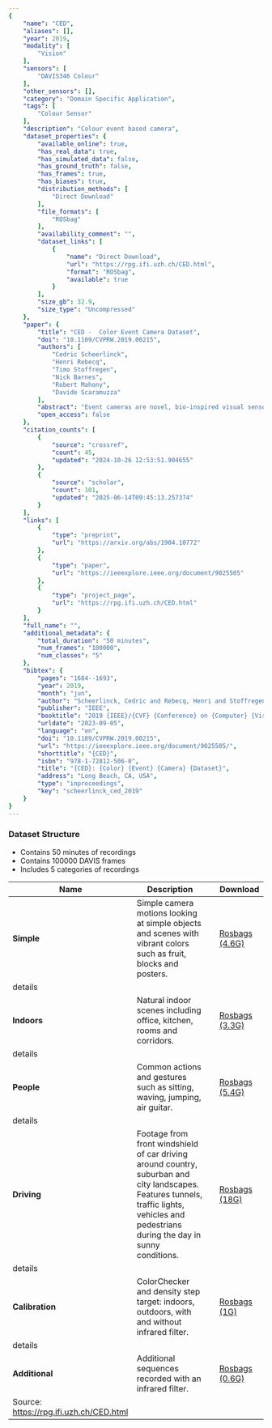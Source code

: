 ```yaml
---
{
    "name": "CED",
    "aliases": [],
    "year": 2019,
    "modality": [
        "Vision"
    ],
    "sensors": [
        "DAVIS346 Colour"
    ],
    "other_sensors": [],
    "category": "Domain Specific Application",
    "tags": [
        "Colour Sensor"
    ],
    "description": "Colour event based camera",
    "dataset_properties": {
        "available_online": true,
        "has_real_data": true,
        "has_simulated_data": false,
        "has_ground_truth": false,
        "has_frames": true,
        "has_biases": true,
        "distribution_methods": [
            "Direct Download"
        ],
        "file_formats": [
            "ROSbag"
        ],
        "availability_comment": "",
        "dataset_links": [
            {
                "name": "Direct Download",
                "url": "https://rpg.ifi.uzh.ch/CED.html",
                "format": "ROSbag",
                "available": true
            }
        ],
        "size_gb": 32.9,
        "size_type": "Uncompressed"
    },
    "paper": {
        "title": "CED -  Color Event Camera Dataset",
        "doi": "10.1109/CVPRW.2019.00215",
        "authors": [
            "Cedric Scheerlinck",
            "Henri Rebecq",
            "Timo Stoffregen",
            "Nick Barnes",
            "Robert Mahony",
            "Davide Scaramuzza"
        ],
        "abstract": "Event cameras are novel, bio-inspired visual sensors, whose pixels output asynchronous and independent timestamped spikes at local intensity changes, called \u2018events\u2019. Event cameras offer advantages over conventional framebased cameras in terms of latency, high dynamic range (HDR) and temporal resolution. Until recently, event cameras have been limited to outputting events in the intensity channel, however, recent advances have resulted in the development of color event cameras, such as the ColorDAVIS346. In this work, we present and release the \ufb01rst Color Event Camera Dataset (CED), containing 50 minutes of footage with both color frames and events. CED features a wide variety of indoor and outdoor scenes, which we hope will help drive forward event-based vision research. We also present an extension of the event camera simulator ESIM [1] that enables simulation of color events. Finally, we present an evaluation of three state-of-the-art image reconstruction methods that can be used to convert the ColorDAVIS346 into a continuous-time, HDR, color video camera to visualise the event stream, and for use in downstream vision applications.",
        "open_access": false
    },
    "citation_counts": [
        {
            "source": "crossref",
            "count": 45,
            "updated": "2024-10-26 12:53:51.904655"
        },
        {
            "source": "scholar",
            "count": 101,
            "updated": "2025-06-14T09:45:13.257374"
        }
    ],
    "links": [
        {
            "type": "preprint",
            "url": "https://arxiv.org/abs/1904.10772"
        },
        {
            "type": "paper",
            "url": "https://ieeexplore.ieee.org/document/9025505"
        },
        {
            "type": "project_page",
            "url": "https://rpg.ifi.uzh.ch/CED.html"
        }
    ],
    "full_name": "",
    "additional_metadata": {
        "total_duration": "50 minutes",
        "num_frames": "100000",
        "num_classes": "5"
    },
    "bibtex": {
        "pages": "1684--1693",
        "year": 2019,
        "month": "jun",
        "author": "Scheerlinck, Cedric and Rebecq, Henri and Stoffregen, Timo and Barnes, Nick and Mahony, Robert and Scaramuzza, Davide",
        "publisher": "IEEE",
        "booktitle": "2019 {IEEE}/{CVF} {Conference} on {Computer} {Vision} and {Pattern} {Recognition} {Workshops} ({CVPRW})",
        "urldate": "2023-09-05",
        "language": "en",
        "doi": "10.1109/CVPRW.2019.00215",
        "url": "https://ieeexplore.ieee.org/document/9025505/",
        "shorttitle": "{CED}",
        "isbn": "978-1-72812-506-0",
        "title": "{CED}: {Color} {Event} {Camera} {Dataset}",
        "address": "Long Beach, CA, USA",
        "type": "inproceedings",
        "key": "scheerlinck_ced_2019"
    }
}
---
```


### Dataset Structure

- Contains 50 minutes of recordings
- Contains 100000 DAVIS frames
- Includes 5 categories of recordings

| **Name**                                | **Description**                                                                                                                                                                           |     | **Download**                                                                       |
| --------------------------------------- | ----------------------------------------------------------------------------------------------------------------------------------------------------------------------------------------- | --- | ---------------------------------------------------------------------------------- |
| **Simple**                              | Simple camera motions looking at simple objects and scenes with vibrant colors such as fruit, blocks and posters.                                                                         |     | [Rosbags (4.6G)](https://rpg.ifi.uzh.ch/datasets/CED/CED_simple.zip)               |
| details                                 |                                                                                                                                                                                           |     |                                                                                    |
| **Indoors**                             | Natural indoor scenes including office, kitchen, rooms and corridors.                                                                                                                     |     | [Rosbags (3.3G)](https://rpg.ifi.uzh.ch/datasets/CED/CED_indoors.zip)              |
| details                                 |                                                                                                                                                                                           |     |                                                                                    |
| **People**                              | Common actions and gestures such as sitting, waving, jumping, air guitar.                                                                                                                 |     | [Rosbags (5.4G)](https://rpg.ifi.uzh.ch/datasets/CED/CED_people.zip)               |
| details                                 |                                                                                                                                                                                           |     |                                                                                    |
| **Driving**                             | Footage from front windshield of car driving around country, suburban and city landscapes. Features tunnels, traffic lights, vehicles and pedestrians during the day in sunny conditions. |     | [Rosbags (18G)](https://rpg.ifi.uzh.ch/datasets/CED/CED_driving.zip)               |
| details                                 |                                                                                                                                                                                           |     |                                                                                    |
| **Calibration**                         | ColorChecker and density step target: indoors, outdoors, with and without infrared filter.                                                                                                |     | [Rosbags (1G)](https://rpg.ifi.uzh.ch/datasets/CED/CED_calibration.zip)            |
| details                                 |                                                                                                                                                                                           |     |                                                                                    |
| **Additional**                          | Additional sequences recorded with an infrared filter.                                                                                                                                    |     | [Rosbags (0.6G)](https://rpg.ifi.uzh.ch/datasets/CED/CED_additional_IR_filter.zip) |
| Source: https://rpg.ifi.uzh.ch/CED.html |                                                                                                                                                                                           |     |                                                                                    |
